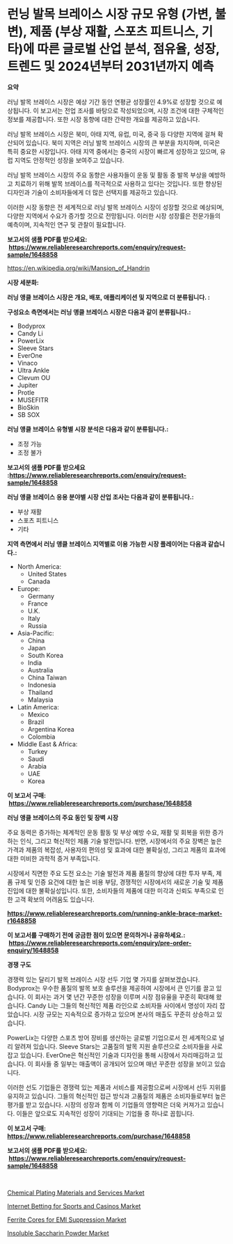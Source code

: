 <p><h1>런닝 발목 브레이스 시장 규모 유형 (가변, 불변), 제품 (부상 재활, 스포츠 피트니스, 기타)에 따른 글로벌 산업 분석, 점유율, 성장, 트렌드 및 2024년부터 2031년까지 예측</h1></p><p><strong>요약</strong></p>
<p><p>러닝 발목 브레이스 시장은 예상 기간 동안 연평균 성장률인 4.9%로 성장할 것으로 예상됩니다. 이 보고서는 전업 조사를 바탕으로 작성되었으며, 시장 조건에 대한 구체적인 정보를 제공합니다. 또한 시장 동향에 대한 간략한 개요를 제공하고 있습니다. </p><p>러닝 발목 브레이스 시장은 북미, 아태 지역, 유럽, 미국, 중국 등 다양한 지역에 걸쳐 확산되어 있습니다. 북미 지역은 러닝 발목 브레이스 시장의 큰 부분을 차지하며, 미국은 특히 중요한 시장입니다. 아태 지역 중에서는 중국의 시장이 빠르게 성장하고 있으며, 유럽 지역도 안정적인 성장을 보여주고 있습니다.</p><p>러닝 발목 브레이스 시장의 주요 동향은 사용자들이 운동 및 활동 중 발목 부상을 예방하고 치료하기 위해 발목 브레이스를 적극적으로 사용하고 있다는 것입니다. 또한 향상된 디자인과 기술이 소비자들에게 더 많은 선택지를 제공하고 있습니다.</p><p>이러한 시장 동향은 전 세계적으로 러닝 발목 브레이스 시장이 성장할 것으로 예상되며, 다양한 지역에서 수요가 증가할 것으로 전망됩니다. 이러한 시장 성장률은 전문가들의 예측이며, 지속적인 연구 및 관찰이 필요합니다.</p></p>
<p><strong>보고서의 샘플 PDF를 받으세요: &nbsp;<a href="https://www.reliableresearchreports.com/enquiry/request-sample/1648858">https://www.reliableresearchreports.com/enquiry/request-sample/1648858</a></strong></p>
<p><a href="https://en.wikipedia.org/wiki/Mansion_of_Handrin">https://en.wikipedia.org/wiki/Mansion_of_Handrin</a></p>
<p><strong>시장 세분화:</strong></p>
<p><strong> 러닝 앵클 브레이스 시장은 개요, 배포, 애플리케이션 및 지역으로 더 분류됩니다. :</strong></p>
<p><strong>구성요소 측면에서는 러닝 앵클 브레이스 시장은 다음과 같이 분류됩니다.:</strong></p>
<p><ul><li>Bodyprox</li><li>Candy Li</li><li>PowerLix</li><li>Sleeve Stars</li><li>EverOne</li><li>Vinaco</li><li>Ultra Ankle</li><li>Clevum OU</li><li>‎Jupiter</li><li>Protle</li><li>MUSEFITR</li><li>BioSkin</li><li>SB SOX</li></ul></p>
<p><strong> 러닝 앵클 브레이스 유형별 시장 분석은 다음과 같이 분류됩니다.:</strong></p>
<p><ul><li>조정 가능</li><li>조정 불가</li></ul></p>
<p><strong>보고서의 샘플 PDF를 받으세요 :<a href="https://www.reliableresearchreports.com/enquiry/request-sample/1648858">https://www.reliableresearchreports.com/enquiry/request-sample/1648858</a></strong></p>
<p><strong> 러닝 앵클 브레이스 응용 분야별 시장 산업 조사는 다음과 같이 분류됩니다.:</strong></p>
<p><ul><li>부상 재활</li><li>스포츠 피트니스</li><li>기타</li></ul></p>
<p><strong>지역 측면에서 러닝 앵클 브레이스 지역별로 이용 가능한 시장 플레이어는 다음과 같습니다.:</strong></p>
<p><ul>
    <li>
        North America:
        <ul>
            <li>United States</li>
            <li>Canada</li>
        </ul>
    </li>
    <li>
        Europe:
        <ul>
            <li>Germany</li>
            <li>France</li>
            <li>U.K.</li>
            <li>Italy</li>
            <li>Russia</li>
        </ul>
    </li>
    <li>
        Asia-Pacific:
        <ul>
            <li>China</li>
            <li>Japan</li>
            <li>South Korea</li>
            <li>India</li>
            <li>Australia</li>
            <li>China Taiwan</li>
            <li>Indonesia</li>
            <li>Thailand</li>
            <li>Malaysia</li>
        </ul>
    </li>
    <li>
        Latin America:
        <ul>
            <li>Mexico</li>
            <li>Brazil</li>
            <li>Argentina Korea</li>
            <li>Colombia</li>
        </ul>
    </li>
    <li>
        Middle East & Africa:
        <ul>
            <li>Turkey</li>
            <li>Saudi</li>
            <li>Arabia</li>
            <li>UAE</li>
            <li>Korea</li>
        </ul>
    </li>
    </ul></p>
<p><strong>이 보고서 구매: &nbsp;<a href="https://www.reliableresearchreports.com/purchase/1648858">https://www.reliableresearchreports.com/purchase/1648858</a></strong></p>
<p><strong>러닝 앵클 브레이스의 주요 동인 및 장벽 시장</strong></p>
<p><p>주요 동력은 증가하는 체계적인 운동 활동 및 부상 예방 수요, 재활 및 회복을 위한 증가하는 인식, 그리고 혁신적인 제품 기술 발전입니다. 반면, 시장에서의 주요 장벽은 높은 가격과 제품의 복잡성, 사용자의 편의성 및 효과에 대한 불확실성, 그리고 제품의 효과에 대한 미비한 과학적 증거 부족입니다.</p><p>시장에서 직면한 주요 도전 요소는 기술 발전과 제품 품질의 향상에 대한 투자 부족, 제품 규제 및 인증 요건에 대한 높은 비용 부담, 경쟁적인 시장에서의 새로운 기술 및 제품 진입에 대한 불확실성입니다. 또한, 소비자들의 제품에 대한 미각과 신뢰도 부족으로 인한 고객 확보의 어려움도 있습니다.</p></p>
<p><strong><a href="https://www.reliableresearchreports.com/running-ankle-brace-market-r1648858">https://www.reliableresearchreports.com/running-ankle-brace-market-r1648858</a></strong></p>
<p><strong>이 보고서를 구매하기 전에 궁금한 점이 있으면 문의하거나 공유하세요.: &nbsp;<a href="https://www.reliableresearchreports.com/enquiry/pre-order-enquiry/1648858">https://www.reliableresearchreports.com/enquiry/pre-order-enquiry/1648858</a></strong></p>
<p><strong>경쟁 구도</strong></p>
<p><p>경쟁력 있는 달리기 발목 브레이스 시장 선두 기업 몇 가지를 살펴보겠습니다. Bodyprox는 우수한 품질의 발목 보호 솔루션을 제공하여 시장에서 큰 인기를 끌고 있습니다. 이 회사는 과거 몇 년간 꾸준한 성장을 이루며 시장 점유율을 꾸준히 확대해 왔습니다. Candy Li는 그들의 혁신적인 제품 라인으로 소비자들 사이에서 명성이 자리 잡았습니다. 시장 규모는 지속적으로 증가하고 있으며 본사의 매출도 꾸준히 상승하고 있습니다.</p><p>PowerLix는 다양한 스포츠 방어 장비를 생산하는 글로벌 기업으로서 전 세계적으로 널리 알려져 있습니다. Sleeve Stars는 고품질의 발목 지원 솔루션으로 소비자들을 사로잡고 있습니다. EverOne은 혁신적인 기술과 디자인을 통해 시장에서 자리매김하고 있습니다. 이 회사들 중 일부는 매출액이 공개되어 있으며 매년 꾸준한 성장을 보이고 있습니다.</p><p>이러한 선도 기업들은 경쟁력 있는 제품과 서비스를 제공함으로써 시장에서 선두 지위를 유지하고 있습니다. 그들의 혁신적인 접근 방식과 고품질의 제품은 소비자들로부터 높은 평가를 받고 있습니다. 시장의 성장과 함께 이 기업들의 영향력은 더욱 커져가고 있습니다. 이들은 앞으로도 지속적인 성장이 기대되는 기업들 중 하나로 꼽힙니다.</p></p>
<p><strong>이 보고서 구매: &nbsp; <a href="https://www.reliableresearchreports.com/purchase/1648858">https://www.reliableresearchreports.com/purchase/1648858</a></strong></p>
<p><strong>보고서의 샘플 PDF를 받으세요: &nbsp;<a href="https://www.reliableresearchreports.com/enquiry/request-sample/1648858">https://www.reliableresearchreports.com/enquiry/request-sample/1648858</a></strong><strong></strong></p>
<p>&nbsp;</p>
<p><p><a href="https://issuu.com/reportprime-2/docs/chemical-plating-materials-and-services-market-siz">Chemical Plating Materials and Services Market</a></p><p><a href="https://issuu.com/reportprime-2/docs/internet-betting-for-sports-and-casinos-market-siz">Internet Betting for Sports and Casinos Market</a></p><p><a href="https://github.com/gracielawharris42024/Market-Research-Report-List-1/blob/main/ferrite-cores-for-emi-suppression-market.md">Ferrite Cores for EMI Suppression Market</a></p><p><a href="https://github.com/chabibjrq/Market-Research-Report-List-1/blob/main/insoluble-saccharin-powder-market.md">Insoluble Saccharin Powder Market</a></p></p>